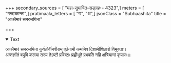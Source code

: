 +++
secondary_sources = [ "महा-सुभाषित-सङ्ग्रहः - 4323",]
meters = [ "मन्दाक्रान्ता",]
pratimaala_letters = [ "ण", "अ",]
jsonClass = "Subhaashita"
title = "आकौमारं समरजयिना"

+++

<details open><summary>Text</summary>

आकौमारं समरजयिना कुर्वतोर्वीमवीराम् एतेनामी कथमिव दिशामीशितारो विमुक्ताः।  
अन्तर्ज्ञातं वपुषि कलया तस्य तेऽष्टौ प्रविष्टाः प्रह्वीभूते प्रभवति नहि क्षत्रियाणां कृपाणः॥
</details>
